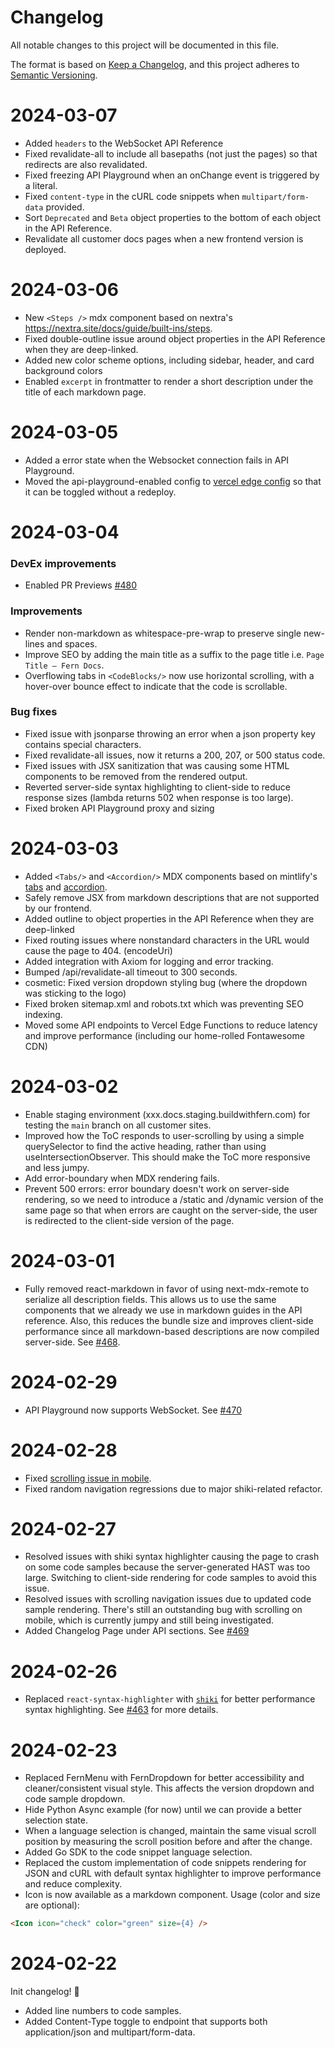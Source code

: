 # Changelog

All notable changes to this project will be documented in this file.

The format is based on [Keep a Changelog](https://keepachangelog.com/en/1.0.0/),
and this project adheres to [Semantic Versioning](https://semver.org/spec/v2.0.0.html).

# 2024-03-07

- Added `headers` to the WebSocket API Reference
- Fixed revalidate-all to include all basepaths (not just the pages) so that redirects are also revalidated.
- Fixed freezing API Playground when an onChange event is triggered by a literal.
- Fixed `content-type` in the cURL code snippets when `multipart/form-data` provided.
- Sort `Deprecated` and `Beta` object properties to the bottom of each object in the API Reference.
- Revalidate all customer docs pages when a new frontend version is deployed.

# 2024-03-06

- New `<Steps />` mdx component based on nextra's https://nextra.site/docs/guide/built-ins/steps.
- Fixed double-outline issue around object properties in the API Reference when they are deep-linked.
- Added new color scheme options, including sidebar, header, and card background colors
- Enabled `excerpt` in frontmatter to render a short description under the title of each markdown page.

# 2024-03-05

- Added a error state when the Websocket connection fails in API Playground.
- Moved the api-playground-enabled config to [vercel edge config](https://vercel.com/buildwithfern/~/stores/edge-config/ecfg_lp1z4ajavumgwe1aimfx02eh3qce/items) so that it can be toggled without a redeploy.

# 2024-03-04

### DevEx improvements

- Enabled PR Previews [#480](https://github.com/fern-api/fern-ui/pull/480)

### Improvements

- Render non-markdown as whitespace-pre-wrap to preserve single new-lines and spaces.
- Improve SEO by adding the main title as a suffix to the page title i.e. `Page Title — Fern Docs`.
- Overflowing tabs in `<CodeBlocks/>` now use horizontal scrolling, with a hover-over bounce effect to indicate that the code is scrollable.

### Bug fixes

- Fixed issue with jsonparse throwing an error when a json property key contains special characters.
- Fixed revalidate-all issues, now it returns a 200, 207, or 500 status code.
- Fixed issues with JSX sanitization that was causing some HTML components to be removed from the rendered output.
- Reverted server-side syntax highlighting to client-side to reduce response sizes (lambda returns 502 when response is too large).
- Fixed broken API Playground proxy and sizing

# 2024-03-03

- Added `<Tabs/>` and `<Accordion/>` MDX components based on mintlify's [tabs](https://mintlify.com/docs/content/components/tabs) and [accordion](https://mintlify.com/docs/content/components/accordions).
- Safely remove JSX from markdown descriptions that are not supported by our frontend.
- Added outline to object properties in the API Reference when they are deep-linked
- Fixed routing issues where nonstandard characters in the URL would cause the page to 404. (encodeUri)
- Added integration with Axiom for logging and error tracking.
- Bumped /api/revalidate-all timeout to 300 seconds.
- cosmetic: Fixed version dropdown styling bug (where the dropdown was sticking to the logo)
- Fixed broken sitemap.xml and robots.txt which was preventing SEO indexing.
- Moved some API endpoints to Vercel Edge Functions to reduce latency and improve performance (including our home-rolled Fontawesome CDN)

# 2024-03-02

- Enable staging environment (xxx.docs.staging.buildwithfern.com) for testing the `main` branch on all customer sites.
- Improved how the ToC responds to user-scrolling by using a simple querySelector to find the active heading, rather than using useIntersectionObserver. This should make the ToC more responsive and less jumpy.
- Add error-boundary when MDX rendering fails.
- Prevent 500 errors: error boundary doesn't work on server-side rendering, so we need to introduce a /static and /dynamic version of the same page so that when errors are caught on the server-side, the user is redirected to the client-side version of the page.

# 2024-03-01

- Fully removed react-markdown in favor of using next-mdx-remote to serialize all description fields. This allows us to use the same components that we already we use in markdown guides in the API reference. Also, this reduces the bundle size and improves client-side performance since all markdown-based descriptions are now compiled server-side. See [#468](https://github.com/fern-api/fern-ui/pull/468).

# 2024-02-29

- API Playground now supports WebSocket. See [#470](https://github.com/fern-api/fern-ui/pull/470)

# 2024-02-28

- Fixed [scrolling issue in mobile](https://github.com/fern-api/fern-ui/commit/a0dbc6195c3de6c2145dce32baf1826bb6b99c25).
- Fixed random navigation regressions due to major shiki-related refactor.

# 2024-02-27

- Resolved issues with shiki syntax highlighter causing the page to crash on some code samples because the server-generated HAST was too large. Switching to client-side rendering for code samples to avoid this issue.
- Resolved issues with scrolling navigation issues due to updated code sample rendering. There's still an outstanding bug with scrolling on mobile, which is currently jumpy and still being investigated.
- Added Changelog Page under API sections. See [#469](https://github.com/fern-api/fern-ui/pull/469)

# 2024-02-26

- Replaced `react-syntax-highlighter` with [`shiki`](https://shiki.style/) for better performance syntax highlighting. See [#463](https://github.com/fern-api/fern-ui/pull/463) for more details.

# 2024-02-23

- Replaced FernMenu with FernDropdown for better accessibility and cleaner/consistent visual style. This affects the version dropdown and code sample dropdown.
- Hide Python Async example (for now) until we can provide a better selection state.
- When a language selection is changed, maintain the same visual scroll position by measuring the scroll position before and after the change.
- Added Go SDK to the code snippet language selection.
- Replaced the custom implementation of code snippets rendering for JSON and cURL with default syntax highlighter to improve performance and reduce complexity.
- Icon is now available as a markdown component. Usage (color and size are optional):

```markdown
<Icon icon="check" color="green" size={4} />
```

# 2024-02-22

Init changelog! 🙌

- Added line numbers to code samples.
- Added Content-Type toggle to endpoint that supports both application/json and multipart/form-data.
